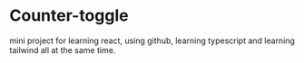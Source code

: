 # Counter-toggle
mini project for learning react, using github, learning typescript and learning tailwind all at the same time.
